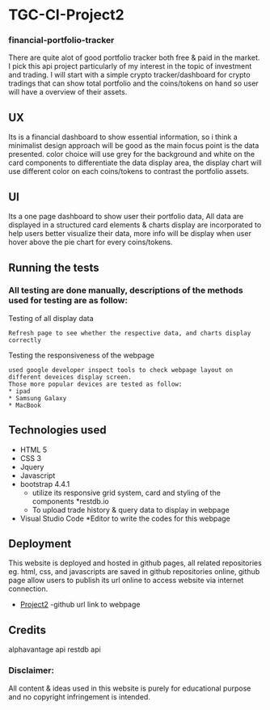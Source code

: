 # TGC-CI-Project2
### financial-portfolio-tracker

There are quite alot of good portfolio tracker both free & paid in the market. I pick this api project particularly of my interest in the topic of investment and trading.
I will start with a simple crypto tracker/dashboard for crypto tradings that can show total portfolio and the coins/tokens on hand so user will have a overview of their assets.

## UX
Its is a financial dashboard to show essential information, so i think a minimalist design approach will be good as the main focus point is the data presented.
color choice will use grey for the background and white on the card components to differentiate the data display area, the display chart will use different color on each coins/tokens to contrast the portfolio assets.

## UI
Its a one page dashboard to show user their portfolio data, All data are displayed in a structured card elements & charts display are incorporated to help users better visualize their data, more info will be display when user hover above the pie chart for every coins/tokens.


## Running the tests
### All testing are done manually, descriptions of the methods used for testing are as follow:

Testing of all display data
```
Refresh page to see whether the respective data, and charts display correctly
```
Testing the responsiveness of the webpage
```
used google developer inspect tools to check webpage layout on different deveices display screen. 
Those more popular devices are tested as follow:
* ipad
* Samsung Galaxy
* MacBook
```
## Technologies used
* HTML 5
* CSS 3
* Jquery
* Javascript
* bootstrap 4.4.1
  * utilize its responsive grid system, card and styling of the components
*restdb.io 
  * To upload trade history & query data to display in webpage 
* Visual Studio Code
  *Editor to write the codes for this webpage

## Deployment
This website is deployed and hosted in github pages, all related repositories eg. html, css, and javascripts are saved in github repositories online, github page allow users to publish its url online
to access website via internet connection.
* [Project2](https://lionelng-ci.github.io/TGC-project2-financial-portfolio-tracker/) -github url link to webpage

## Credits
alphavantage api
restdb api


### Disclaimer:

All content & ideas used in this website is purely for educational purpose and no copyright infringement is intended.

